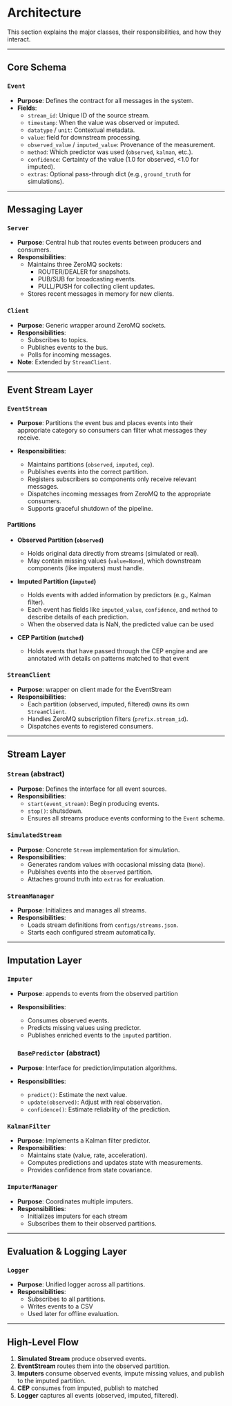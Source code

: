 # Architecture
This section explains the major classes, their responsibilities, and how they interact.

---

## Core Schema

### `Event`
- **Purpose**: Defines the contract for all messages in the system.
- **Fields**:
  - `stream_id`: Unique ID of the source stream.
  - `timestamp`: When the value was observed or imputed.
  - `datatype` / `unit`: Contextual metadata.
  - `value`: field for downstream processing.
  - `observed_value` / `imputed_value`: Provenance of the measurement.
  - `method`: Which predictor was used (`observed`, `kalman`, etc.).
  - `confidence`: Certainty of the value (1.0 for observed, <1.0 for imputed).
  - `extras`: Optional pass-through dict (e.g., `ground_truth` for simulations).

---

## Messaging Layer

### `Server`
- **Purpose**: Central hub that routes events between producers and consumers.
- **Responsibilities**:
  - Maintains three ZeroMQ sockets:
    - ROUTER/DEALER for snapshots.
    - PUB/SUB for broadcasting events.
    - PULL/PUSH for collecting client updates.
  - Stores recent messages in memory for new clients.

### `Client`
- **Purpose**: Generic wrapper around ZeroMQ sockets.
- **Responsibilities**:
  - Subscribes to topics.
  - Publishes events to the bus.
  - Polls for incoming messages.
- **Note**: Extended by `StreamClient`.

---

## Event Stream Layer
  ### `EventStream`
- **Purpose**: Partitions the event bus and places events into their appropriate category so consumers can filter what messages they receive.  

- **Responsibilities**:
  - Maintains partitions (`observed`, `imputed`, `cep`).
  - Publishes events into the correct partition.
  - Registers subscribers so components only receive relevant messages.
  - Dispatches incoming messages from ZeroMQ to the appropriate consumers.
  - Supports graceful shutdown of the pipeline.


#### Partitions

- **Observed Partition (`observed`)**
  - Holds original data directly from streams (simulated or real).
  - May contain missing values (`value=None`), which downstream components (like imputers) must handle.

- **Imputed Partition (`imputed`)**
  - Holds events with added information by predictors (e.g., Kalman filter).
  - Each event has fields like `imputed_value`, `confidence`, and `method` to describe details of each prediction.
  - When the observed data is NaN, the predicted value can be used


- **CEP Partition (`matched`)**
  - Holds events that have passed through the CEP engine and are annotated with details on patterns matched to that event


### `StreamClient`
- **Purpose**: wrapper on client made for the EventStream 
- **Responsibilities**:
  - Each partition (observed, imputed, filtered) owns its own `StreamClient`.
  - Handles ZeroMQ subscription filters (`prefix.stream_id`).
  - Dispatches events to registered consumers.

---

## Stream Layer

### `Stream` (abstract)
- **Purpose**: Defines the interface for all event sources.
- **Responsibilities**:
  - `start(event_stream)`: Begin producing events.
  - `stop()`: shutsdown.
  - Ensures all streams produce events conforming to the `Event` schema.

### `SimulatedStream`
- **Purpose**: Concrete `Stream` implementation for simulation.
- **Responsibilities**:
  - Generates random values with occasional missing data (`None`).
  - Publishes events into the `observed` partition.
  - Attaches ground truth into `extras` for evaluation.

### `StreamManager`
- **Purpose**: Initializes and manages all streams.
- **Responsibilities**:
  - Loads stream definitions from `configs/streams.json`.
  - Starts each configured stream automatically.

---

## Imputation Layer

### `Imputer`
- **Purpose**: appends to events from the observed partition
- **Responsibilities**:
  - Consumes observed events.
  - Predicts missing values using predictor.
  - Publishes enriched events to the `imputed` partition.

  ### `BasePredictor` (abstract)
- **Purpose**: Interface for prediction/imputation algorithms.
- **Responsibilities**:
  - `predict()`: Estimate the next value.
  - `update(observed)`: Adjust with real observation.
  - `confidence()`: Estimate reliability of the prediction.

### `KalmanFilter`
- **Purpose**: Implements a Kalman filter predictor.
- **Responsibilities**:
  - Maintains state (value, rate, acceleration).
  - Computes predictions and updates state with measurements.
  - Provides confidence from state covariance.

### `ImputerManager`
- **Purpose**: Coordinates multiple imputers.
- **Responsibilities**:
  - Initializes imputers for each stream
  - Subscribes them to their observed partitions.

---

## Evaluation & Logging Layer

### `Logger`
- **Purpose**: Unified logger across all partitions.
- **Responsibilities**:
  - Subscribes to all partitions.
  - Writes events to a CSV
  - Used later for offline evaluation.

---

## High-Level Flow
1. **Simulated Stream** produce observed events.
2. **EventStream** routes them into the observed partition.
3. **Imputers** consume observed events, impute missing values, and publish to the imputed partition.
4. **CEP** consumes from imputed, publish to matched
5. **Logger** captures all events (observed, imputed, filtered).
